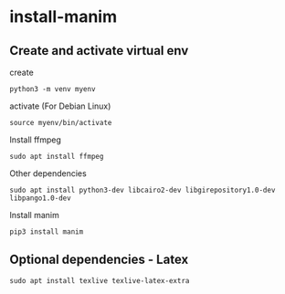 # install-manim

## Create and activate virtual env

create
```
python3 -m venv myenv
```
activate (For Debian Linux)
```
source myenv/bin/activate
```


Install ffmpeg
```
sudo apt install ffmpeg
```
Other dependencies

```
sudo apt install python3-dev libcairo2-dev libgirepository1.0-dev libpango1.0-dev
```

Install manim
```
pip3 install manim
```
## Optional dependencies - Latex

```
sudo apt install texlive texlive-latex-extra
```




